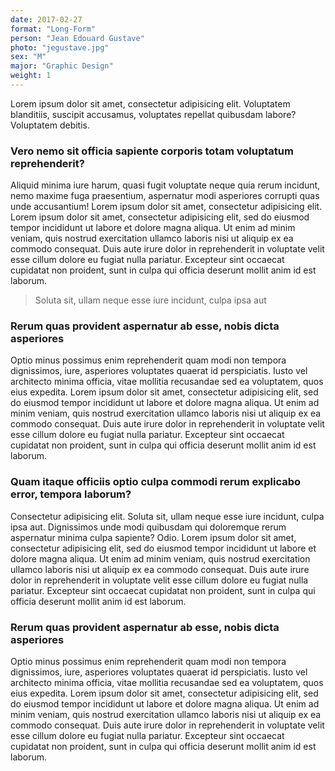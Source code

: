 ```yaml
---
date: 2017-02-27
format: "Long-Form"
person: "Jean Edouard Gustave"
photo: "jegustave.jpg"
sex: "M"
major: "Graphic Design"
weight: 1  
---
```

Lorem ipsum dolor sit amet, consectetur adipisicing elit. Voluptatem blanditiis, suscipit accusamus, voluptates repellat quibusdam labore? Voluptatem debitis.
<!--more-->

### Vero nemo sit officia sapiente corporis totam voluptatum reprehenderit?

Aliquid minima iure harum, quasi fugit voluptate neque quia rerum incidunt, nemo maxime fuga praesentium, aspernatur modi asperiores corrupti quas unde accusantium! Lorem ipsum dolor sit amet, consectetur adipisicing elit. Lorem ipsum dolor sit amet, consectetur adipisicing elit, sed do eiusmod tempor incididunt ut labore et dolore magna aliqua. Ut enim ad minim veniam, quis nostrud exercitation ullamco laboris nisi ut aliquip ex ea commodo consequat. Duis aute irure dolor in reprehenderit in voluptate velit esse cillum dolore eu fugiat nulla pariatur. Excepteur sint occaecat cupidatat non proident, sunt in culpa qui officia deserunt mollit anim id est laborum.

> Soluta sit, ullam neque esse iure incidunt, culpa ipsa aut

### Rerum quas provident aspernatur ab esse, nobis dicta asperiores

Optio minus possimus enim reprehenderit quam modi non tempora dignissimos, iure, asperiores voluptates quaerat id perspiciatis. Iusto vel architecto minima officia, vitae mollitia recusandae sed ea voluptatem, quos eius expedita. Lorem ipsum dolor sit amet, consectetur adipisicing elit, sed do eiusmod tempor incididunt ut labore et dolore magna aliqua. Ut enim ad minim veniam, quis nostrud exercitation ullamco laboris nisi ut aliquip ex ea commodo consequat. Duis aute irure dolor in reprehenderit in voluptate velit esse cillum dolore eu fugiat nulla pariatur. Excepteur sint occaecat cupidatat non proident, sunt in culpa qui officia deserunt mollit anim id est laborum.

### Quam itaque officiis optio culpa commodi rerum explicabo error, tempora laborum?
Consectetur adipisicing elit. Soluta sit, ullam neque esse iure incidunt, culpa ipsa aut. Dignissimos unde modi quibusdam qui doloremque rerum aspernatur minima culpa sapiente? Odio. Lorem ipsum dolor sit amet, consectetur adipisicing elit, sed do eiusmod tempor incididunt ut labore et dolore magna aliqua. Ut enim ad minim veniam, quis nostrud exercitation ullamco laboris nisi ut aliquip ex ea commodo consequat. Duis aute irure dolor in reprehenderit in voluptate velit esse cillum dolore eu fugiat nulla pariatur. Excepteur sint occaecat cupidatat non proident, sunt in culpa qui officia deserunt mollit anim id est laborum.

### Rerum quas provident aspernatur ab esse, nobis dicta asperiores
Optio minus possimus enim reprehenderit quam modi non tempora dignissimos, iure, asperiores voluptates quaerat id perspiciatis. Iusto vel architecto minima officia, vitae mollitia recusandae sed ea voluptatem, quos eius expedita. Lorem ipsum dolor sit amet, consectetur adipisicing elit, sed do eiusmod tempor incididunt ut labore et dolore magna aliqua. Ut enim ad minim veniam, quis nostrud exercitation ullamco laboris nisi ut aliquip ex ea commodo consequat. Duis aute irure dolor in reprehenderit in voluptate velit esse cillum dolore eu fugiat nulla pariatur. Excepteur sint occaecat cupidatat non proident, sunt in culpa qui officia deserunt mollit anim id est laborum.
